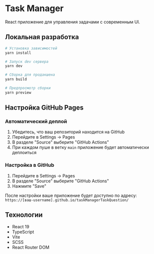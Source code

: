 # Task Manager

React приложение для управления задачами с современным UI.

## Локальная разработка

```bash
# Установка зависимостей
yarn install

# Запуск dev сервера
yarn dev

# Сборка для продакшена
yarn build

# Предпросмотр сборки
yarn preview
```

## Настройка GitHub Pages

### Автоматический деплой

1. Убедитесь, что ваш репозиторий находится на GitHub
2. Перейдите в Settings → Pages
3. В разделе "Source" выберите "GitHub Actions"
4. При каждом пуше в ветку `main` приложение будет автоматически деплоиться

### Настройка в GitHub

1. Перейдите в Settings → Pages
2. В разделе "Source" выберите "GitHub Actions"
3. Нажмите "Save"

После настройки ваше приложение будет доступно по адресу:
`https://[ваш-username].github.io/taskManagerTaskQuestion/`

## Технологии

- React 19
- TypeScript
- Vite
- SCSS
- React Router DOM
